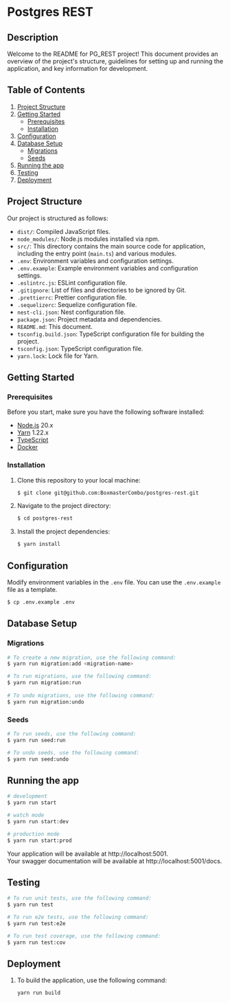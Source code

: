 # Postgres REST

## Description

Welcome to the README for PG_REST project! This document provides an overview of the project's structure, guidelines for setting up and running the application, and key information for development.

## Table of Contents

1. [Project Structure](#project-structure)
2. [Getting Started](#getting-started)
   - [Prerequisites](#prerequisites)
   - [Installation](#installation)
3. [Configuration](#configuration)
4. [Database Setup](#database-setup)
   - [Migrations](#migrations)
   - [Seeds](#seeds)
5. [Running the app](#running-the-app)
6. [Testing](#testing)
7. [Deployment](#deployment)

## Project Structure

Our project is structured as follows:

- `dist/`: Compiled JavaScript files.
- `node_modules/`: Node.js modules installed via npm.
- `src/`: This directory contains the main source code for application, including the entry point (`main.ts`) and various modules.
- `.env`: Environment variables and configuration settings.
- `.env.example`: Example environment variables and configuration settings.
- `.eslintrc.js`: ESLint configuration file.
- `.gitignore`: List of files and directories to be ignored by Git.
- `.prettierrc`: Prettier configuration file.
- `.sequelizerc`: Sequelize configuration file.
- `nest-cli.json`: Nest configuration file.
- `package.json`: Project metadata and dependencies.
- `README.md`: This document.
- `tsconfig.build.json`: TypeScript configuration file for building the project.
- `tsconfig.json`: TypeScript configuration file.
- `yarn.lock`: Lock file for Yarn.

## Getting Started

### Prerequisites

Before you start, make sure you have the following software installed:

- [Node.js](https://nodejs.org/) 20.x
- [Yarn](https://yarnpkg.com/) 1.22.x
- [TypeScript](https://www.typescriptlang.org/)
- [Docker](https://www.docker.com/)

### Installation

1. Clone this repository to your local machine:

   ```bash
   $ git clone git@github.com:BoxmasterCombo/postgres-rest.git
    ```

2. Navigate to the project directory:

   ```bash
   $ cd postgres-rest
   ```

3. Install the project dependencies:

   ```bash
   $ yarn install
   ```

## Configuration

Modify environment variables in the `.env` file. You can use the `.env.example` file as a template.

```bash
$ cp .env.example .env
```

## Database Setup

### Migrations

```bash
# To create a new migration, use the following command:
$ yarn run migration:add <migration-name>

# To run migrations, use the following command:
$ yarn run migration:run
   
# To undo migrations, use the following command:
$ yarn run migration:undo
```

### Seeds

```bash
# To run seeds, use the following command:
$ yarn run seed:run

# To undo seeds, use the following command:
$ yarn run seed:undo
```
   
## Running the app

```bash
# development
$ yarn run start

# watch mode
$ yarn run start:dev

# production mode
$ yarn run start:prod
```

Your application will be available at http://localhost:5001.  
Your swagger documentation will be available at http://localhost:5001/docs.

## Testing

```bash
# To run unit tests, use the following command:
$ yarn run test

# To run e2e tests, use the following command:
$ yarn run test:e2e

# To run test coverage, use the following command:
$ yarn run test:cov
```

## Deployment

1. To build the application, use the following command:

    ```bash
    yarn run build
    ```


